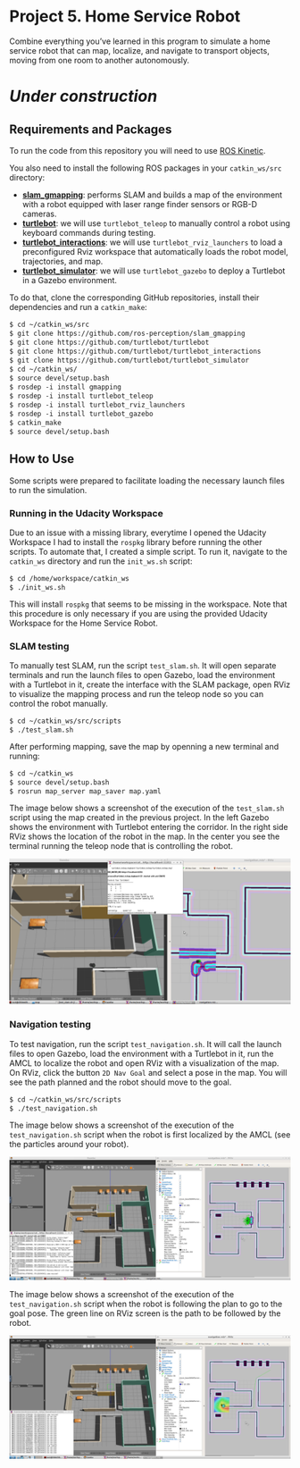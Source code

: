 # Project 5. Home Service Robot
Combine everything you’ve learned in this program to simulate a home service robot that can map, localize, and navigate to transport objects, moving from one room to another autonomously. 


# *Under construction*


## Requirements and Packages
To run the code from this repository you will need to use [ROS Kinetic](http://wiki.ros.org/kinetic).

You also need to install the following ROS packages in your `catkin_ws/src` directory:

- [**slam_gmapping**](https://github.com/ros-perception/slam_gmapping): performs SLAM and builds a map of the environment with a robot equipped with laser range finder sensors or RGB-D cameras.
- [**turtlebot**](https://github.com/turtlebot/turtlebot): we will use `turtlebot_teleop` to manually control a robot using keyboard commands during testing.
- [**turtlebot_interactions**](https://github.com/turtlebot/turtlebot_interactions): we will use `turtlebot_rviz_launchers` to load a preconfigured Rviz workspace that automatically loads the robot model, trajectories, and map.
- [**turtlebot_simulator**](https://github.com/turtlebot/turtlebot_simulator): we will use `turtlebot_gazebo` to deploy a Turtlebot in a Gazebo environment.

To do that, clone the corresponding GitHub repositories, install their dependencies and run a `catkin_make`:
```
$ cd ~/catkin_ws/src
$ git clone https://github.com/ros-perception/slam_gmapping
$ git clone https://github.com/turtlebot/turtlebot
$ git clone https://github.com/turtlebot/turtlebot_interactions
$ git clone https://github.com/turtlebot/turtlebot_simulator
$ cd ~/catkin_ws/
$ source devel/setup.bash
$ rosdep -i install gmapping
$ rosdep -i install turtlebot_teleop
$ rosdep -i install turtlebot_rviz_launchers
$ rosdep -i install turtlebot_gazebo
$ catkin_make
$ source devel/setup.bash
```

## How to Use
Some scripts were prepared to facilitate loading the necessary launch files to run the simulation. 

### Running in the Udacity Workspace
Due to an issue with a missing library, everytime I opened the Udacity Workspace I had to install the `rospkg` library before running the other scripts. To automate that, I created a simple script. To run it, navigate to the `catkin_ws` directory and run the `init_ws.sh` script:
```
$ cd /home/workspace/catkin_ws
$ ./init_ws.sh
```
This will install `rospkg` that seems to be missing in the workspace. Note that this procedure is only necessary if you are using the provided Udacity Workspace for the Home Service Robot. 

### SLAM testing
To manually test SLAM, run the script `test_slam.sh`. It will open separate terminals and run the launch files to open Gazebo, load the environment with a Turtlebot in it, create the interface with the SLAM package, open RViz to visualize the mapping process and run the teleop node so you can control the robot manually.
```
$ cd ~/catkin_ws/src/scripts
$ ./test_slam.sh
```
After performing mapping, save the map by openning a new terminal and running:
```
$ cd ~/catkin_ws
$ source devel/setup.bash
$ rosrun map_server map_saver map.yaml
```
The image below shows a screenshot of the execution of the `test_slam.sh` script using the map created in the previous project. In the left Gazebo shows the environment with Turtlebot entering the corridor. In the right side RViz shows the location of the robot in the map. In the center you see the terminal running the teleop node that is controlling the robot. 

![screenshot_test_slam.png](screenshots/screenshot_test_slam.png)

### Navigation testing
To test navigation, run the script `test_navigation.sh`. It will call the launch files to open Gazebo, load the environment with a Turtlebot in it, run the AMCL to localize the robot and open RViz with a visualization of the map. On RViz, click the button `2D Nav Goal` and select a pose in the map. You will see the path planned and the robot should move to the goal.
```
$ cd ~/catkin_ws/src/scripts
$ ./test_navigation.sh
```
The image below shows a screenshot of the execution of the `test_navigation.sh` script when the robot is first localized by the AMCL (see the particles around your robot).  

![fig_navigation_testing_1](screenshots/navigating_to_goal_pose_1.png)

The image below shows a screenshot of the execution of the `test_navigation.sh` script when the robot is following the plan to go to the goal pose. The green line on RViz screen is the path to be followed by the robot. 

![fig_navigation_testing_2](screenshots/navigating_to_goal_pose_2.png)
